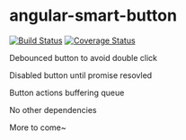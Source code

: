 # angular-smart-button

[![Build Status](https://travis-ci.org/2013gang/angular-smart-button.svg?branch=master)](https://travis-ci.org/2013gang/angular-smart-button)
[![Coverage Status](https://coveralls.io/repos/2013gang/angular-smart-button/badge.svg)](https://coveralls.io/r/2013gang/angular-smart-button)

Debounced button to avoid double click

Disabled button until promise resovled

Button actions buffering queue


No other dependencies

More to come~

